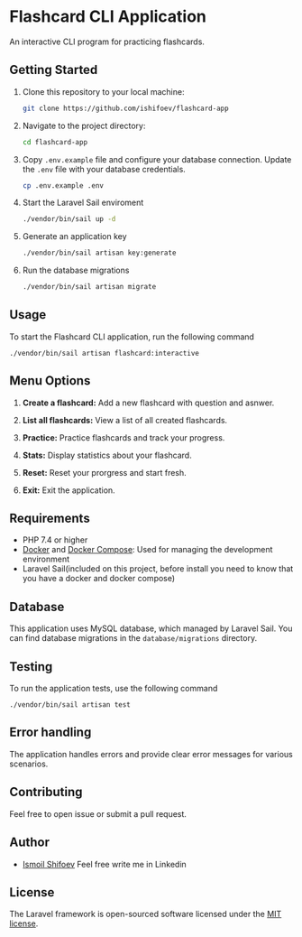 # Flashcard CLI Application

An interactive CLI program for practicing flashcards.

## Getting Started

1. Clone this repository to your local machine:

   ```bash
   git clone https://github.com/ishifoev/flashcard-app

2. Navigate to the project directory:
 
   ```bash
   cd flashcard-app

3. Copy `.env.example` file and configure your database connection. Update the `.env` file with your database credentials. 

    ```bash 
    cp .env.example .env

4. Start the Laravel Sail enviroment

    ```bash
    ./vendor/bin/sail up -d

5. Generate an application key

    ```bash
    ./vendor/bin/sail artisan key:generate

6. Run the database migrations
   
   ```bash
   ./vendor/bin/sail artisan migrate

## Usage

To start the Flashcard CLI application, run the following command

    ./vendor/bin/sail artisan flashcard:interactive

## Menu Options

1. **Create a flashcard:** Add a new flashcard with question and asnwer.

2. **List all flashcards:** View a list of all created flashcards.

3. **Practice:** Practice flashcards and track your progress.

4. **Stats:** Display statistics about your flashcard.

5. **Reset:** Reset your prorgress and start fresh.

6. **Exit:** Exit the application.

## Requirements 

- PHP 7.4 or higher 
- [Docker](https://www.docker.com/) and [Docker Compose](https://docs.docker.com/compose/): Used for managing the development environment
- Laravel Sail(included on this project, before install you need to know that you have a docker and docker compose)

## Database 

This application uses MySQL database, which managed by Laravel Sail. You can find database migrations in the `database/migrations` directory.

## Testing

To run the application tests, use the following command 

    ./vendor/bin/sail artisan test

## Error handling

The application handles errors and provide clear error messages for various scenarios.

## Contributing

Feel free to open issue or submit a pull request.

## Author

- [Ismoil Shifoev](https://www.linkedin.com/in/ismoil-shifoev-9405b6180/) Feel free write me in Linkedin

## License

The Laravel framework is open-sourced software licensed under the [MIT license](https://opensource.org/licenses/MIT).
